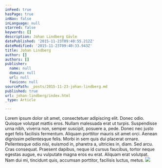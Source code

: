 ```yaml
---
inFeed: true
hasPage: true
inNav: false
inLanguage: null
starred: false
keywords: []
description: Johan Lindberg Gävle
datePublished: '2015-11-23T09:40:55.212Z'
dateModified: '2015-11-23T09:40:33.943Z'
title: Johan Lindberg
author: []
authors: []
publisher:
  name: null
  domain: null
  url: null
  favicon: null
sourcePath: _posts/2015-11-23-johan-lindberg.md
published: true
url: johan-lindberg/index.html
_type: Article

---
```

Lorem ipsum dolor sit amet, consectetuer adipiscing elit. Donec odio. Quisque volutpat mattis eros. Nullam malesuada erat ut turpis. Suspendisse urna nibh, viverra non, semper suscipit, posuere a, pede.
Donec nec justo eget felis facilisis fermentum. Aliquam porttitor mauris sit amet orci. Aenean dignissim pellentesque felis.
Morbi in sem quis dui placerat ornare. Pellentesque odio nisi, euismod in, pharetra a, ultricies in, diam. Sed arcu. Cras consequat.
Praesent dapibus, neque id cursus faucibus, tortor neque egestas augue, eu vulputate magna eros eu erat. Aliquam erat volutpat. Nam dui mi, tincidunt quis, accumsan porttitor, facilisis luctus, metus.
![](https://the-grid-user-content.s3-us-west-2.amazonaws.com/3071d361-7720-416f-8569-2905602f942b.jpg)